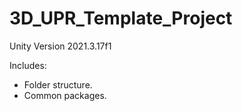 # 3D_UPR_Template_Project
Unity Version 2021.3.17f1<br />

Includes:<br />
- Folder structure.<br />
- Common packages.<br />
